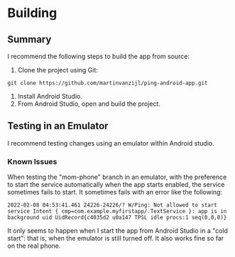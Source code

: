 # Building

## Summary

I recommend the following steps to build the app from source:

1. Clone the project using Git:
```
git clone https://github.com/martinvanzijl/ping-android-app.git
```
1. Install Android Studio.
1. From Android Studio, open and build the project.

## Testing in an Emulator

I recommend testing changes using an emulator within Android studio.

### Known Issues

When testing the "mom-phone" branch in an emulator, with the preference to start the service automatically when the app starts enabled, the service sometimes fails to start. It sometimes fails with an error like the following:

```
2022-02-08 04:53:41.461 24226-24226/? W/Ping: Not allowed to start service Intent { cmp=com.example.myfirstapp/.TextService }: app is in background uid UidRecord{c4035d2 u0a147 TPSL idle procs:1 seq(0,0,0)}
```

It only seems to happen when I start the app from Android Studio in a "cold start": that is, when the emulator is still turned off. It also works fine so far on the real phone.
